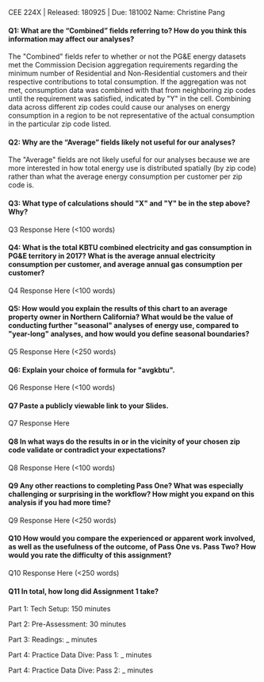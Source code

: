 CEE 224X | Released: 180925 | Due: 181002
Name: Christine Pang

#### Q1: What are the “Combined” fields referring to? How do you think this information may affect our analyses?

The "Combined" fields refer to whether or not the PG&E energy datasets met the Commission Decision aggregation requirements regarding the minimum number of Residential and Non-Residential customers and their respective contributions to total consumption. If the aggregation was not met, consumption data was combined with that from neighboring zip codes until the requirement was satisfied, indicated by "Y" in the cell. Combining data across different zip codes could cause our analyses on energy consumption in a region to be not representative of the actual consumption in the particular zip code listed.



#### Q2: Why are the “Average” fields likely not useful for our analyses?

The "Average" fields are not likely useful for our analyses because we are more interested in how total energy use is distributed spatially (by zip code) rather than what the average energy consumption per customer per zip code is.



#### Q3: What type of calculations should "X" and "Y" be in the step above? Why?

Q3 Response Here (<100 words)



#### Q4: What is the total KBTU combined electricity and gas consumption in PG&E territory in 2017? What is the average annual electricity consumption per customer, and average annual gas consumption per customer?

Q4 Response Here (<100 words)



#### Q5: How would you explain the results of this chart to an average property owner in Northern California? What would be the value of conducting further "seasonal" analyses of energy use, compared to "year-long" analyses, and how would you define seasonal boundaries?

Q5 Response Here (<250 words)



#### Q6: Explain your choice of formula for "avgkbtu".

Q6 Response Here (<100 words)



#### Q7 Paste a publicly viewable link to your Slides.

Q7 Response Here



#### Q8 In what ways do the results in or in the vicinity of your chosen zip code validate or contradict your expectations?

Q8 Response Here (<100 words)



#### Q9 Any other reactions to completing Pass One? What was especially challenging or surprising in the workflow? How might you expand on this analysis if you had more time?

Q9 Response Here (<250 words)



#### Q10 How would you compare the experienced or apparent work involved, as well as the usefulness of the outcome, of Pass One vs. Pass Two? How would you rate the difficulty of this assignment?

Q10 Response Here (<250 words)



#### Q11 In total, how long did Assignment 1 take?

Part 1: Tech Setup: 150 minutes

Part 2: Pre-Assessment: 30 minutes

Part 3: Readings: _ minutes

Part 4: Practice Data Dive: Pass 1: _ minutes

Part 4: Practice Data Dive: Pass 2: _ minutes
